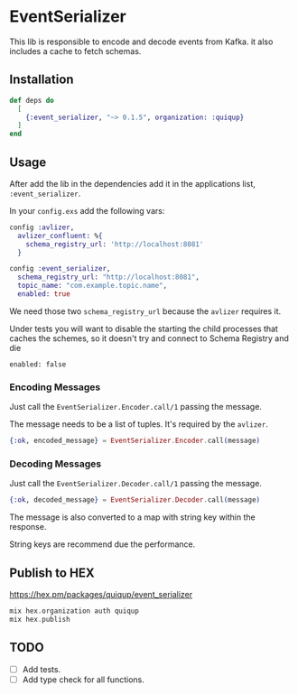 # EventSerializer

This lib is responsible to encode and decode events from Kafka. it also includes a cache to fetch schemas.

## Installation

```elixir
def deps do
  [
    {:event_serializer, "~> 0.1.5", organization: :quiqup}
  ]
end
```

## Usage

After add the lib in the dependencies add it in the applications list, `:event_serializer`.

In your `config.exs` add the following vars:

```elixir
config :avlizer,
  avlizer_confluent: %{
    schema_registry_url: 'http://localhost:8081'
  }

config :event_serializer,
  schema_registry_url: "http://localhost:8081",
  topic_name: "com.example.topic.name",
  enabled: true
```
We need those two `schema_registry_url` because the `avlizer` requires it.

Under tests you will want to disable the starting the child processes that
caches the schemes, so it doesn't try and connect to Schema Registry and die
```
enabled: false
```

### Encoding Messages

Just call the `EventSerializer.Encoder.call/1` passing the message.

The message needs to be a list of tuples. It's required by the `avlizer`.

```elixir
{:ok, encoded_message} = EventSerializer.Encoder.call(message)
```

### Decoding Messages

Just call the `EventSerializer.Decoder.call/1` passing the message.

```elixir
{:ok, decoded_message} = EventSerializer.Decoder.call(message)
```

The message is also converted to a map with string key within the response.

String keys are recommend due the performance.

## Publish to HEX

https://hex.pm/packages/quiqup/event_serializer

```elixir
mix hex.organization auth quiqup
mix hex.publish
```

## TODO

- [ ] Add tests.
- [ ] Add type check for all functions.

